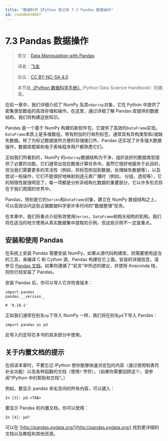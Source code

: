 ```yaml
---
title: "数据科学 IPython 笔记本 7.3 Pandas 数据操作"
id: csdn86438867
---
```


# 7.3 Pandas 数据操作

> 原文：[Data Manipulation with Pandas](http://nbviewer.jupyter.org/github/donnemartin/data-science-ipython-notebooks/blob/master/pandas/03.00-Introduction-to-Pandas.ipynb)
> 
> 译者：[飞龙](https://github.com/wizardforcel)
> 
> 协议：[CC BY-NC-SA 4.0](http://creativecommons.org/licenses/by-nc-sa/4.0/)
> 
> 本节是[《Python 数据科学手册》](https://github.com/jakevdp/PythonDataScienceHandbook)（Python Data Science Handbook）的摘录。

在前一章中，我们详细介绍了 NumPy 及其`ndarray`对象，它在 Python 中提供了密集类型数组的高效存储和操作。在这里，通过详细了解 Pandas 库提供的数据结构，我们将构建这些知识。

Pandas 是一个基于 NumPy 构建的新软件包，它提供了高效的`DataFrame`实现。`DataFrame`本质上是多维数组，带有附加的行和列标签，通常具有异构类型和/或缺失数据。除了为标记数据提供方便的存储接口外，Pandas 还实现了许多强大数据操作，数据库框架和电子表格程序用户都熟悉它们。

正如我们所看到的，NumPy 的`ndarray`数据结构为干净，组织良好的数据类型提供了必要的功能，它们通常出现在数值计算任务中。虽然它很好地服务于此目的，但当我们需要更多的灵活性（例如，将标签附加到数据，处理缺失数据等），以及尝试一些操作，它们不能很好地映射到逐元素广播时（例如， 分组，透视等），它的局限性就很明显了。每一项都是分析非结构化数据的重要部分，它以许多形式存在于我们周围的世界中。

Pandas，特别是它的`Series`和`DataFrame`对象，建立在 NumPy 数组结构之上，可以高效访问这些占据数据科学家许多时间的“数据整理”任务。

在本章中，我们将重点介绍有效使用`Series`，`DataFrame`和相关结构的机制。我们将在适当的地方使用从真实数据集中提取的示例，但这些示例不一定是重点。

## 安装和使用 Pandas

在系统上安装 Pandas 需要安装 NumPy，如果从源代码构建库，则需要使用适当的工具，来编译 C 和 Cython 源，Pandas 构建在它上面。安装的详细信息，请参见 [Pandas 文档](http://pandas.pydata.org/)。如果你遵循了“前言”中所述的建议，并使用 Anaconda 栈，则你已经安装了 Pandas。

安装 Pandas 后，你可以导入它并检查版本：

```
import pandas
pandas.__version__

# '0.18.1' 
```

正如我们通常在别名`np`下导入 NumPy 一样，我们将在别名`pd`下导入 Pandas：

```
import pandas as pd 
```

此导入约定将在本书的其余部分中使用。

## 关于内置文档的提示

在阅读本章时，不要忘记 IPython 使你能够快速浏览包的内容（通过使用制表符补全功能）以及各种函数的文档（使用`?` 字符）。（如果你需要回顾这个，请参阅“IPython 中的帮助和文档”。）

例如，要显示 pandas 命名空间的所有内容，可以键入：

```
In [3]: pd.<TAB> 
```

要显示 Pandas 的内置文档，你可以使用：

```
In [4]: pd? 
```

可以在 [http://pandas.pydata.org/](http://pandas.pydata.org/) 找到更详细的文档以及教程和其他资源。